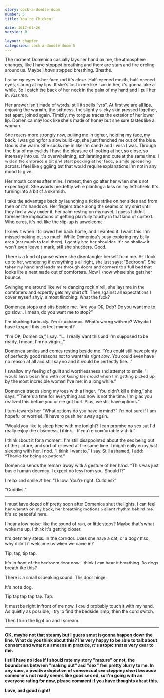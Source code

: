 ```yaml
---
story: cock-a-doodle-doom
number: 5
title: You're Chicken!

date: 2017-01-26
version: 0

layout: chapter
categories: cock-a-doodle-doom 5
---
```

The moment Domenica casually lays her hand on me, the atmosphere changes, like I have stopped breathing and there are stars and fire circling around us. Maybe I *have* stopped breathing. Breathe.

I raise my eyes to her face and it's close. Half-opened mouth, half-opened eyes, staring at my lips. If she's lost in me like I am in her, it's gonna take a while. So I catch the back of her neck in the palm of my hand and I pull her in. *Kiss me*.

Her answer isn't made of words, still it spells “yes”. At first we are all lips, enjoying the warmth, the softness, the slightly sticky skin pressed together, set apart, joined again. Timidly, my tongue traces the exterior of her lower lip. Domenica may look like she's made of honey but she sure tastes like a woman.

She reacts more strongly now, pulling me in tighter, holding my face, my back. I was going for a slow build-up, she just frenched me out of the blue. God is she warm. She sucks me in like I'm candy and I wish I was. Through the blur of my eyelids I have the pleasure of looking at her, so close, so intensely into us. It's overwhelming, exhilarating and cute at the same time. I widen the embrace a bit and start pecking at her face, a smile spreading across. I feel like giggling but that would require explanations I'm not in any mood to give.

Her mouth comes after mine. I retreat, then go after her when she's not expecting it. She avoids me deftly while planting a kiss on my left cheek. It's turning into a bit of a skirmish.

I take the advantage back by launching a tickle strike on her sides and from then on it's hands *on*. Her fingers trace along the seams of my shirt until they find a way under it, her palm resting on my navel. I guess I didn't foresee the implications of getting playfully touchy in that kind of context. Who cares, it's not like the slip-up is unwelcome.

I knew it when I followed her back home, and I wanted it. I want this. I'm missed making out so much. While Domenica's busy exploring my belly area (not much to feel there), I gently bite her shoulder. It's so shallow it won't even leave a mark, still she shudders. Good.

There is a kind of pause where she disentangles herself from me. As I look up to her, wondering if everything's all right, she just says: “Bedroom”. She takes my hand and leads me through doors and corners to a full bed that looks like a nest made out of comforters. Now I know where she gets her bounce.

Swinging me around like we're dancing rock'n'roll, she lays me in the comforters and expertly gets my shirt off. Then against all expectations I cover myself shyly, almost flinching. What the fuck?

Domenica stops and sits beside me. “Are you OK, Deb? Do you want me to go slow… I mean, do you want me to stop?”

I'm blushing furiously. I'm so ashamed. What's wrong with me? Why do I have to spoil this perfect moment?

“I'm OK, Domenica,” I say. “I… I really want this and I'm supposed to be ready, I mean, I'm no virgin…”

Domenica smiles and comes resting beside me. “You could still have plenty of perfectly good reasons not to want this *right now*. You could even have no reason at all and still say no and it would be perfectly fine…”

I swallow my feeling of guilt and worthlessness and attempt to smile. “I would have been fine with *not killing the mood* when I'm getting picked up by the most incredible woman I've met in a long while.”

Domenica traces along my toes with a finger. “You didn't kill a thing,” she says. “There's a time for everything and now is not the time. I'm glad you realized this before you or me got hurt. Plus, we still have options.”

I turn towards her. “What options do you have in mind?” I'm not sure if I am hopeful or worried I'll have to push her away again.

“Would you like to sleep here with me tonight? I can promise no sex but I'd really enjoy the closeness, I think… If you're comfortable with it.”

I think about it for a moment. I'm still disappointed about the sex being out of the picture, and sort of relieved at the same time. I might really enjoy *just* sleeping with her. I nod. “I think I want to,” I say. Still ashamed, I add: “Thanks for being so patient.”

Domenica sends the remark away with a gesture of her hand. “This was just basic human decency. I expect no less from you. Should I?”

I relax and smile at her. “I know. You're right. Cuddles?”

“Cuddles.”

***

I must have dozed off pretty soon after Domenica shut the lights. I can feel her warmth on my back, her breathing motions a silent rhythm behind me. It's so peaceful here.

I hear a low noise, like the sound of rain, or little steps? Maybe that's what woke me up. I think it's getting closer.

It's definitely steps. In the corridor. Does she have a cat, or a dog? If so, why didn't it welcome us when we came in?

Tip, tap, tip tap.

It's in front of the bedroom door now. I think I can hear it breathing. Do dogs breath like this?

There is a small squeaking sound. The door hinge.

It's not a dog.

Tip tap tap tap tap. Tap.

It must be right in front of me now. I could probably touch it with my hand. As quietly as possible, I try to find the bedside lamp, then the cord switch.

Then I turn the light on and I scream.

***

**OK, maybe not that steamy but I guess smut is gonna happen down the line. What do you think about this? I'm very happy to be able to talk about consent and what it all means in practice, it's a topic that is very dear to me.**

**I still have no idea if I should rate my story "mature" or not, the boundaries between "making out" and "sex" feel pretty blurry to me. In any case, a positive depiction of consensual sex stopping short because someone's not ready seems like good sex ed, so I'm going with an everyone rating for now, please comment if you have thoughts about this.**

**Love, and good night!**
